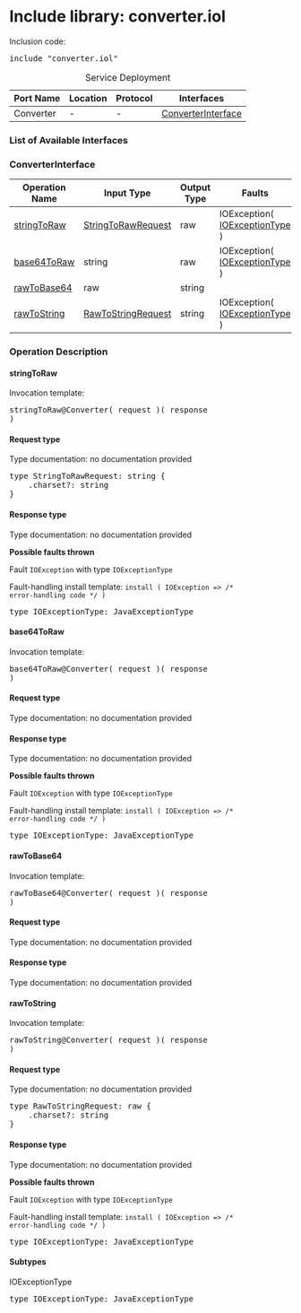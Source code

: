 # Include library: converter.iol

Inclusion code: <pre>include "converter.iol"</pre>

<table>
  <caption>Service Deployment</caption>
  <thead>
    <tr>
      <th>Port Name</th>
      <th>Location</th>
      <th>Protocol</th>
      <th>Interfaces</th>
    </tr>
  </thead>
  <tbody>
    <tr>
      <td>Converter</td>
      <td>-</td>
      <td>-</td>
      <td><a href="#ConverterInterface">ConverterInterface</a></td>
    </tr>
  </tbody>
</table>

<h3>List of Available Interfaces</h3>

<h3 id="ConverterInterface">ConverterInterface</h3>

<table>
  <thead>
    <tr>
      <th>Operation Name</th>
      <th>Input Type</th>
      <th>Output Type</th>
      <th>Faults</th>
    </tr>
  </thead>
  <tbody>
    <tr>
      <td><a href="#stringToRaw">stringToRaw</a></td>
      <td><a href="#StringToRawRequest">StringToRawRequest</a></td>
      <td>raw</td>
      <td>
        IOException( <a href="#IOExceptionType">IOExceptionType</a> )
      </td>
    </tr>
    <tr>
      <td><a href="#base64ToRaw">base64ToRaw</a></td>
      <td>string</td>
      <td>raw</td>
      <td>
        IOException( <a href="#IOExceptionType">IOExceptionType</a> )
      </td>
    </tr>
    <tr>
      <td><a href="#rawToBase64">rawToBase64</a></td>
      <td>raw</td>
      <td>string</td>
      <td>
      </td>
    </tr>
    <tr>
      <td><a href="#rawToString">rawToString</a></td>
      <td><a href="#RawToStringRequest">RawToStringRequest</a></td>
      <td>string</td>
      <td>
        IOException( <a href="#IOExceptionType">IOExceptionType</a> )
      </td>
    </tr>
  </tbody>
</table>

### Operation Description



<h4 id="stringToRaw">stringToRaw</h4>



Invocation template: <pre>stringToRaw@Converter( request )( response )</pre>

<h4 id="StringToRawRequest">Request type</h4>

Type documentation: no documentation provided 
<pre>type StringToRawRequest: string {
	.charset?: string
}</pre>


<h4>Response type</h4>
Type documentation: no documentation provided 



**Possible faults thrown**


Fault <code>IOException</code> with type <code>IOExceptionType</code>

Fault-handling install template: <code>install ( IOException => /* error-handling code */ )</code>
<pre>type IOExceptionType: JavaExceptionType</pre>



<h4 id="base64ToRaw">base64ToRaw</h4>



Invocation template: <pre>base64ToRaw@Converter( request )( response )</pre>

<h4>Request type</h4>

Type documentation: no documentation provided 



<h4>Response type</h4>
Type documentation: no documentation provided 



**Possible faults thrown**


Fault <code>IOException</code> with type <code>IOExceptionType</code>

Fault-handling install template: <code>install ( IOException => /* error-handling code */ )</code>
<pre>type IOExceptionType: JavaExceptionType</pre>



<h4 id="rawToBase64">rawToBase64</h4>



Invocation template: <pre>rawToBase64@Converter( request )( response )</pre>

<h4>Request type</h4>

Type documentation: no documentation provided 



<h4>Response type</h4>
Type documentation: no documentation provided 







<h4 id="rawToString">rawToString</h4>



Invocation template: <pre>rawToString@Converter( request )( response )</pre>

<h4 id="RawToStringRequest">Request type</h4>

Type documentation: no documentation provided 
<pre>type RawToStringRequest: raw {
	.charset?: string
}</pre>


<h4>Response type</h4>
Type documentation: no documentation provided 



**Possible faults thrown**


Fault <code>IOException</code> with type <code>IOExceptionType</code>

Fault-handling install template: <code>install ( IOException => /* error-handling code */ )</code>
<pre>type IOExceptionType: JavaExceptionType</pre>



<h4>Subtypes</h4>


<a id="IOExceptionType"></a>
IOExceptionType

<pre>type IOExceptionType: JavaExceptionType</pre>




